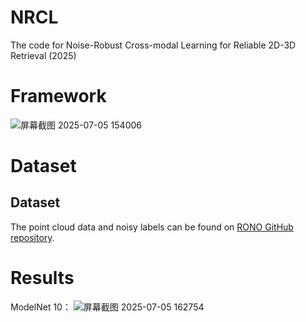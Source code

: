 # NRCL
The code for Noise-Robust Cross-modal Learning for Reliable 2D-3D Retrieval (2025)
# Framework
![屏幕截图 2025-07-05 154006](https://github.com/user-attachments/assets/752a6ca2-3b8a-4dcb-9d1b-d68129205c0c)
# Dataset
## Dataset
The point cloud data and noisy labels can be found on [RONO GitHub repository](https://github.com/penghu-cs/RONO).
# Results 
ModelNet 10：
![屏幕截图 2025-07-05 162754](https://github.com/user-attachments/assets/6e3a30bf-9867-4c2e-bbcf-6f8aa7bc9e53)
